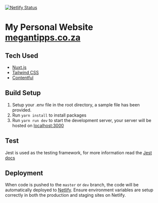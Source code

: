 [![Netlify Status](https://api.netlify.com/api/v1/badges/2f5b9f20-c2f9-49d9-a798-eb41432525d0/deploy-status)](https://app.netlify.com/sites/serene-euler-bb05ec/deploys)

# My Personal Website [megantipps.co.za](https://megantipps.co.za)

## Tech Used
- [Nuxt.js](https://nuxtjs.org)
- [Tailwind CSS](https://tailwindcss.com)
- [Contentful](https://www.contentful.com/)

## Build Setup

1. Setup your .env file in the root directory, a sample file has been provided.
2. Run `yarn install` to install packages
3. Run `yarn run dev` to start the development server, your server will be hosted on [localhost:3000](localhost:3000)

## Test
Jest is used as the testing framework, for more information read the [Jest docs](https://jestjs.io/docs/en/getting-started)

## Deployment
When code is pushed to the `master` or `dev` branch, the code will be automatically deployed to [Netlify](https://www.netlify.com/).
Ensure environment variables are setup correctly in both the production and staging sites on Netlify.
